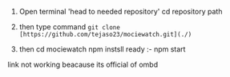 1. Open terminal 
'head to needed repository'
cd repository path

2. then type command 
`git clone [https://github.com/tejaso23/mociewatch.git](./)`

3. then 
cd mociewatch
npm instsll
ready :- npm start

link not working beacause its official of ombd
